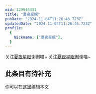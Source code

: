 ```yaml
---
mid: 129946331
title: "夏夜星眠"
pubDate: "2024-11-04T11:26:46.723Z"
updatedDate: "2024-11-04T11:26:46.723Z"
profile:
  {
    Nickname: ["夏夜星眠"],
  }
---
```


关注[夏夜星眠](https://space.bilibili.com/129946331)谢谢喵~ 关注[夏夜星眠](https://space.bilibili.com/129946331)谢谢喵~

## 此条目有待补充
你可以在[这里](https://github.com/Yuhanawa/VTuber.ICU-Content/edit/master/v/夏夜星眠/index.md)编辑本文
